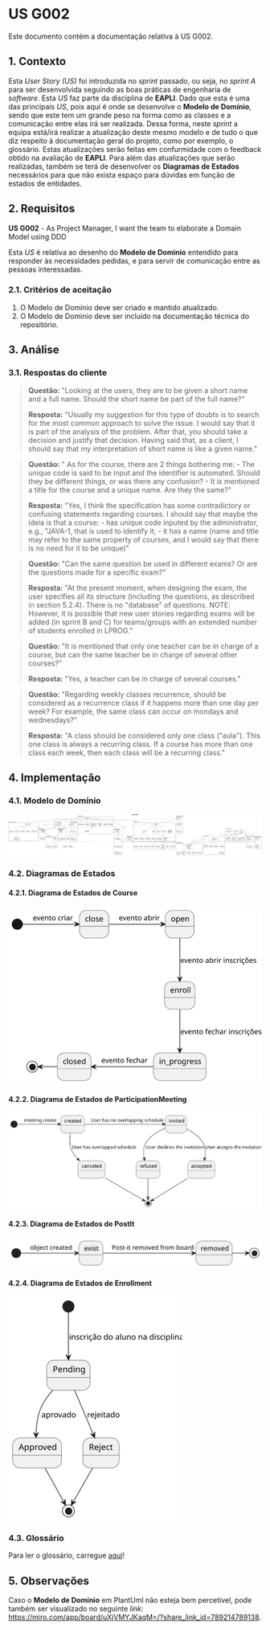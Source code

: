 # US G002

Este documento contém a documentação relativa à US G002.

## 1. Contexto

Esta *User Story (US)* foi introduzida no *sprint* passado, ou seja, no *sprint A* para ser desenvolvida seguindo as 
boas práticas de engenharia de *software*. Esta *US* faz parte da disciplina de **EAPLI**.
Dado que esta é uma das principais *US*, pois aqui é onde se desenvolve o **Modelo de Domínio**, sendo que este tem um 
grande peso na forma como as classes e a comunicação entre elas irá ser realizada. Dessa forma, neste *sprint* a equipa
está/irá realizar a atualização deste mesmo modelo e de tudo o que diz respeito à documentação geral do projeto, como 
por exemplo, o glossário. Estas atualizações serão feitas em confurmidade com o feedback obtido na avaliação de 
**EAPLI**. Para além das atualizações que serão realizadas, também se terá de desenvolver os **Diagramas de Estados** 
necessários para que não exista espaço para dúvidas em função de estados de entidades.

## 2. Requisitos

**US G002** - As Project Manager, I want the team to elaborate a Domain Model using DDD

Esta *US* é relativa ao desenho do **Modelo de Dominio** entendido para responder às necessidades pedidas, e para servir 
de comunicação entre as pessoas interessadas.

### 2.1. Critérios de aceitação
1. O Modelo de Domínio deve ser criado e mantido atualizado.
2. O Modelo de Dominio deve ser incluído na documentação técnica do repositório.

## 3. Análise

### 3.1. Respostas do cliente

>**Questão:** "Looking at the users, they are to be given a short name and a full name. Should the short name be part of
the full name?"
>
>**Resposta:** "Usually my suggestion for this type of doubts is to search for the most common approach to solve the 
issue. I would say that it is part of the analysis of the problem. After that, you should take a decision and justify 
that decision. Having said that, as a client, I should say that my interpretation of short name is like a given name."

>**Questão:** " As for the course, there are 2 things bothering me: - The unique code is said to be input and the 
identifier is automated. Should they be different things, or was there any confusion? - It is mentioned a title for 
the course and a unique name. Are they the same?"
>
>**Resposta:** "Yes, I think the specification has some contradictory or confusing statements regarding courses. I 
should say that maybe the ideia is that a course: - has unique code inputed by the administrator, e.g., "JAVA-1, that 
is used to identify it; - it has a name (name and title may refer to the same property of courses, and I would say 
that there is no need for it to be unique)"

>**Questão:** "Can the same question be used in different exams? Or are the questions made for a specific exam?"
>
>**Resposta:** "At the present moment, when designing the exam, the user specifies all its structure (including the 
questions, as described in section 5.2.4). There is no "database" of questions.
NOTE: However, it is possible that new user stories regarding exams will be added (in sprint B and C) for teams/groups 
with an extended number of students enrolled in LPROG."

>**Questão:** "It is mentioned that only one teacher can be in charge of a course, but can the same teacher be in charge
of several other courses?"
>
>**Resposta:** "Yes, a teacher can be in charge of several courses."
 
>**Questão:** "Regarding weekly classes recurrence, should be considered as a recurrence class if it happens more than 
one day per week? For example, the same class can occur on mondays and wednesdays?"
>
>**Resposta:** "A class should be considered only one class ("aula"). This one class is always a recurring class. If a 
course has more than one class each week, then each class will be a recurring class."

## 4. Implementação

### 4.1. Modelo de Domínio
![Modelo de Domínio](SVG/domain-model.svg)

### 4.2. Diagramas de Estados

#### 4.2.1. Diagrama de Estados de Course
![Diagrama de Estados de Course](SVG/course-status.svg)

#### 4.2.2. Diagrama de Estados de ParticipationMeeting
![Diagrama de Estados de ParticipationMeeting](SVG/participation-meeting-status.svg)

#### 4.2.3. Diagrama de Estados de PostIt
![Diagrama de Estados de PostIt](SVG/post-it-status.svg)

#### 4.2.4. Diagrama de Estados de Enrollment
![Diagrama de Estados de Enrollment](SVG/enrollment-status.svg)

### 4.3. Glossário
Para ler o glossário, carregue [aqui](Glossary.md)!

## 5. Observações
Caso o **Modelo de Domínio** em PlantUml não esteja bem percetível, pode também ser visualizado no seguinte *link*:
https://miro.com/app/board/uXjVMYJKaqM=/?share_link_id=789214789138.
